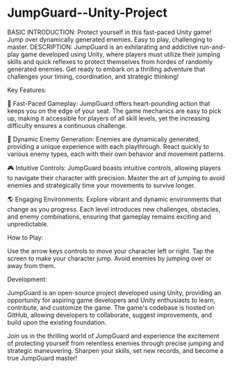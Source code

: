 # JumpGuard--Unity-Project
BASIC INTRODUCTION:
Protect yourself in this fast-paced Unity game! Jump over dynamically generated enemies. Easy to play, challenging to master. 
DESCRIPTION:
JumpGuard is an exhilarating and addictive run-and-play game developed using Unity, 
where players must utilize their jumping skills and quick reflexes to protect themselves from hordes of randomly generated enemies. 
Get ready to embark on a thrilling adventure that challenges your timing, coordination, and strategic thinking!

Key Features:

🏃 Fast-Paced Gameplay: JumpGuard offers heart-pounding action that keeps you on the edge of your seat. 
    The game mechanics are easy to pick up, making it accessible for players of all skill levels, 
    yet the increasing difficulty ensures a continuous challenge.

🤖 Dynamic Enemy Generation: Enemies are dynamically generated, providing a unique experience with each playthrough.
    React quickly to various enemy types, each with their own behavior and movement patterns.

🎮 Intuitive Controls: JumpGuard boasts intuitive controls, allowing players to navigate their character with precision. 
    Master the art of jumping to avoid enemies and strategically time your movements to survive longer.

🌎 Engaging Environments: Explore vibrant and dynamic environments that change as you progress. 
    Each level introduces new challenges, obstacles, and enemy combinations, ensuring that gameplay remains exciting and unpredictable.

How to Play:

Use the arrow keys controls to move your character left or right.
Tap the screen to make your character jump.
Avoid enemies by jumping over or away from them.

Development:

JumpGuard is an open-source project developed using Unity, providing an opportunity for aspiring game developers and Unity enthusiasts
to learn, contribute, and customize the game. The game's codebase is hosted on GitHub, allowing developers to collaborate, 
suggest improvements, and build upon the existing foundation.

Join us in the thrilling world of JumpGuard and experience the excitement of protecting yourself from relentless enemies through precise
jumping and strategic maneuvering. Sharpen your skills, set new records, and become a true JumpGuard master!
